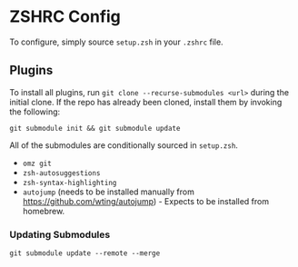 # ZSHRC Config

To configure, simply source `setup.zsh` in your `.zshrc` file.

## Plugins

To install all plugins, run `git clone --recurse-submodules <url>` during the initial clone.
If the repo has already been cloned, install them by invoking the following:

```console
git submodule init && git submodule update
```

All of the submodules are conditionally sourced in `setup.zsh`.

- `omz git`
- `zsh-autosuggestions`
- `zsh-syntax-highlighting`
- `autojump` (needs to be installed manually from <https://github.com/wting/autojump>) - Expects to be installed from homebrew.

### Updating Submodules

```console
git submodule update --remote --merge
```
